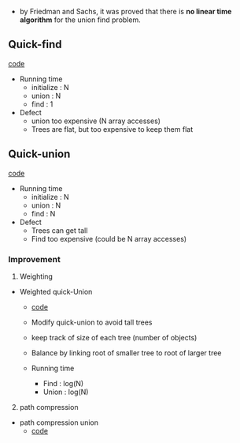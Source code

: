 
- by Friedman and Sachs, it was proved that there is **no linear time algorithm** for the union find problem.


## Quick-find 
[code](https://github.com/JungminKo/AlgorithmStudy/blob/master/AlgorithmLecture/Algorithms/week1/UnionFind/QuickFind.py)
- Running time
    - initialize : N
    - union : N 
    - find : 1
- Defect
    - union too expensive (N array accesses)
    - Trees are flat, but too expensive to keep them flat

## Quick-union
[code](https://github.com/JungminKo/AlgorithmStudy/blob/master/AlgorithmLecture/Algorithms/week1/UnionFind/QuickUnion.py)
- Running time
    - initialize : N
    - union : N 
    - find : N
- Defect
    - Trees can get tall
    - Find too expensive (could be N array accesses)

### Improvement 
1. Weighting
- Weighted quick-Union
    - [code](https://github.com/JungminKo/AlgorithmStudy/blob/master/AlgorithmLecture/Algorithms/week1/UnionFind/WeightedQuickUnion.py)
    - Modify quick-union to avoid tall trees
    - keep track of size of each tree (number of objects)
    - Balance by linking root of smaller tree to root of larger tree

    - Running time
        - Find : log(N)
        - Union : log(N)

2. path compression
- path compression union
    - [code](https://github.com/JungminKo/AlgorithmStudy/blob/master/AlgorithmLecture/Algorithms/week1/UnionFind/PathCompressionQuickUnion.py)  
